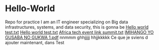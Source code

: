 # Hello-World
 Repo for practice
 I am an IT engineer specializing on Big data infrastructures, systems, and data security, this is gonna be [Hello world test.txt](https://github.com/jcneretsabagabo/Hello-World/files/7318307/Hello.world.test.txt)
[Hello world test.txt](https://github.com/jcneretsabagabo/Hello-World/files/7318308/Hello.world.test.txt)
[Africa tech event link summit.txt](https://github.com/jcneretsabagabo/Hello-World/files/7318309/Africa.tech.event.link.summit.txt)
[IMIHANGO YO GUSABA NO GUKWA 1.pdf](https://github.com/jcneretsabagabo/Hello-World/files/7318310/IMIHANGO.YO.GUSABA.NO.GUKWA.1.pdf)
nnmmm
ghhjjjjj
hhjjkkkkk
Ce que je sviens d ajouter maintenant, dans Test
